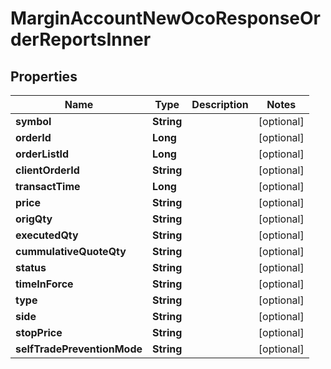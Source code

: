 

# MarginAccountNewOcoResponseOrderReportsInner


## Properties

| Name | Type | Description | Notes |
|------------ | ------------- | ------------- | -------------|
|**symbol** | **String** |  |  [optional] |
|**orderId** | **Long** |  |  [optional] |
|**orderListId** | **Long** |  |  [optional] |
|**clientOrderId** | **String** |  |  [optional] |
|**transactTime** | **Long** |  |  [optional] |
|**price** | **String** |  |  [optional] |
|**origQty** | **String** |  |  [optional] |
|**executedQty** | **String** |  |  [optional] |
|**cummulativeQuoteQty** | **String** |  |  [optional] |
|**status** | **String** |  |  [optional] |
|**timeInForce** | **String** |  |  [optional] |
|**type** | **String** |  |  [optional] |
|**side** | **String** |  |  [optional] |
|**stopPrice** | **String** |  |  [optional] |
|**selfTradePreventionMode** | **String** |  |  [optional] |



